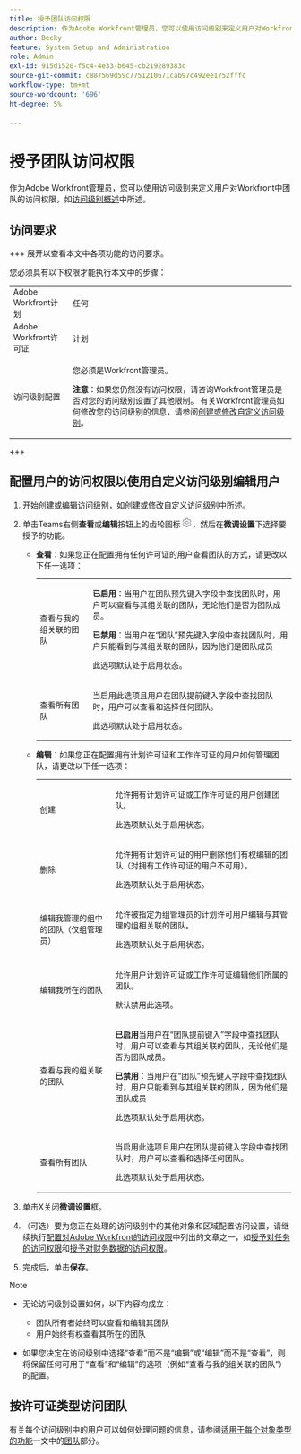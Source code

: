```yaml
---
title: 授予团队访问权限
description: 作为Adobe Workfront管理员，您可以使用访问级别来定义用户对Workfront中团队的访问权限
author: Becky
feature: System Setup and Administration
role: Admin
exl-id: 915d1520-f5c4-4e33-b645-cb219289383c
source-git-commit: c887569d59c7751210671cab97c492ee1752fffc
workflow-type: tm+mt
source-wordcount: '696'
ht-degree: 5%

---
```


# 授予团队访问权限

作为Adobe Workfront管理员，您可以使用访问级别来定义用户对Workfront中团队的访问权限，如[访问级别概述](../../../administration-and-setup/add-users/access-levels-and-object-permissions/access-levels-overview.md)中所述。

## 访问要求

+++ 展开以查看本文中各项功能的访问要求。

您必须具有以下权限才能执行本文中的步骤：

<table style="table-layout:auto"> 
 <col> 
 <col> 
 <tbody> 
  <tr> 
   <td role="rowheader">Adobe Workfront计划</td> 
   <td>任何</td> 
  </tr> 
  <tr> 
   <td role="rowheader">Adobe Workfront许可证</td> 
   <td>计划</td> 
  </tr> 
  <tr> 
   <td role="rowheader">访问级别配置</td> 
   <td> <p>您必须是Workfront管理员。</p> <p><b>注意</b>：如果您仍然没有访问权限，请咨询Workfront管理员是否对您的访问级别设置了其他限制。 有关Workfront管理员如何修改您的访问级别的信息，请参阅<a href="../../../administration-and-setup/add-users/configure-and-grant-access/create-modify-access-levels.md" class="MCXref xref" data-mc-variable-override="">创建或修改自定义访问级别</a>。</p> </td> 
  </tr> 
 </tbody> 
</table>

+++

## 配置用户的访问权限以使用自定义访问级别编辑用户

1. 开始创建或编辑访问级别，如[创建或修改自定义访问级别](../../../administration-and-setup/add-users/configure-and-grant-access/create-modify-access-levels.md)中所述。
1. 单击Teams右侧&#x200B;**查看**&#x200B;或&#x200B;**编辑**&#x200B;按钮上的齿轮图标![](assets/gear-icon-settings.png)，然后在&#x200B;**微调设置**&#x200B;下选择要授予的功能。

   * **查看**：如果您正在配置拥有任何许可证的用户查看团队的方式，请更改以下任一选项：

     <table style="table-layout:auto">
       <col>
       <col>
       <tbody>
        <tr>
         <td role="rowheader">查看与我的组关联的团队</td>
         <td>
          <p><b>已启用</b>：当用户在团队预先键入字段中查找团队时，用户可以查看与其组关联的团队，无论他们是否为团队成员。 </p>
          <p><b>已禁用</b>：当用户在“团队”预先键入字段中查找团队时，用户只能看到与其组关联的团队，因为他们是团队成员</p><p>此选项默认处于启用状态。</p>
          </td>
        </tr>
        <tr>
         <td role="rowheader">查看所有团队</td>
         <td><p>当启用此选项且用户在团队提前键入字段中查找团队时，用户可以查看和选择任何团队。</p><p>此选项默认处于启用状态。 </p></td>
        </tr>
       </tbody>
      </table>

   * **编辑**：如果您正在配置拥有计划许可证和工作许可证的用户如何管理团队，请更改以下任一选项：

     <table style="table-layout:auto">
       <col>
       <col>
       <tbody>
        <tr>
         <td role="rowheader">创建</td>
         <td><p>允许拥有计划许可证或工作许可证的用户创建团队。</p><p>此选项默认处于启用状态。</p></td>
        </tr>
        <tr>
         <td role="rowheader">删除</td>
         <td><p> 允许拥有计划许可证的用户删除他们有权编辑的团队（对拥有工作许可证的用户不可用）。</p><p>此选项默认处于启用状态。</p></td>
        </tr>
        <tr>
         <td role="rowheader">编辑我管理的组中的团队（仅组管理员）</td>
         <td><p>允许被指定为组管理员的计划许可用户编辑与其管理的组相关联的团队。</p><p>此选项默认处于启用状态。</p></td>
        </tr>
        <tr>
         <td role="rowheader">编辑我所在的团队</td>
         <td><p>允许用户计划许可证或工作许可证编辑他们所属的团队。</p><p>默认禁用此选项。</p></td>
        </tr>
        <tr>
         <td role="rowheader">查看与我的组关联的团队</td>
         <td>
         <p><b>已启用</b>当用户在“团队提前键入”字段中查找团队时，用户可以查看与其组关联的团队，无论他们是否为团队成员。 </p>
         <p><b>已禁用</b>：当用户在“团队”预先键入字段中查找团队时，用户只能看到与其组关联的团队，因为他们是团队成员</p><p>此选项默认处于启用状态。</p>
         </td>
        </tr>
        <tr>
         <td role="rowheader">查看所有团队</td>
         <td><p>当启用此选项且用户在团队提前键入字段中查找团队时，用户可以查看和选择任何团队。</p><p>此选项默认处于启用状态。 </p></td>
        </tr>
       </tbody>
      </table>

1. 单击X关闭&#x200B;**微调设置**&#x200B;框。
1. （可选）要为您正在处理的访问级别中的其他对象和区域配置访问设置，请继续执行[配置对Adobe Workfront的访问权限](../../../administration-and-setup/add-users/configure-and-grant-access/configure-access.md)中列出的文章之一，如[授予对任务的访问权限](../../../administration-and-setup/add-users/configure-and-grant-access/grant-access-tasks.md)和[授予对财务数据的访问权限](../../../administration-and-setup/add-users/configure-and-grant-access/grant-access-financial.md)。
1. 完成后，单击&#x200B;**保存**。

>[!NOTE]
>
>* 无论访问级别设置如何，以下内容均成立：
>
>   * 团队所有者始终可以查看和编辑其团队
>   * 用户始终有权查看其所在的团队
>
>* 如果您决定在访问级别中选择“查看”而不是“编辑”或“编辑”而不是“查看”，则将保留任何可用于“查看”和“编辑”的选项（例如“查看与我的组关联的团队”）的配置。
>

## 按许可证类型访问团队

有关每个访问级别中的用户可以如何处理问题的信息，请参阅[适用于每个对象类型的功能](../../../administration-and-setup/add-users/access-levels-and-object-permissions/functionality-available-for-each-object-type.md)一文中的[团队](../../../administration-and-setup/add-users/access-levels-and-object-permissions/functionality-available-for-each-object-type.md#teams)部分。

